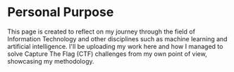 # Personal Purpose
This page is created to reflect on my journey through the field of Information Technology and other disciplines such as machine learning and artificial intelligence.
I'll be uploading my work here and how I managed to solve Capture The Flag (CTF) challenges from my own point of view, showcasing my methodology. 




